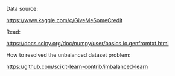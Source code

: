 Data source:

https://www.kaggle.com/c/GiveMeSomeCredit

Read:

https://docs.scipy.org/doc/numpy/user/basics.io.genfromtxt.html

How to resolved the unbalanced dataset problem:

https://github.com/scikit-learn-contrib/imbalanced-learn